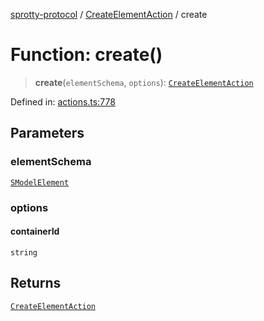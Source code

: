 
[sprotty-protocol](../globals) / [CreateElementAction](../Namespace.CreateElementAction) / create

# Function: create()

> **create**(`elementSchema`, `options`): [`CreateElementAction`](../Interface.CreateElementAction)

Defined in: [actions.ts:778](https://github.com/eclipse-sprotty/sprotty/blob/f9b2433481cc27a1ac0c92d525a92039ae7f6c76/packages/sprotty-protocol/src/actions.ts#L778)

## Parameters

### elementSchema

[`SModelElement`](../Interface.SModelElement)

### options

#### containerId

`string`

## Returns

[`CreateElementAction`](../Interface.CreateElementAction)
